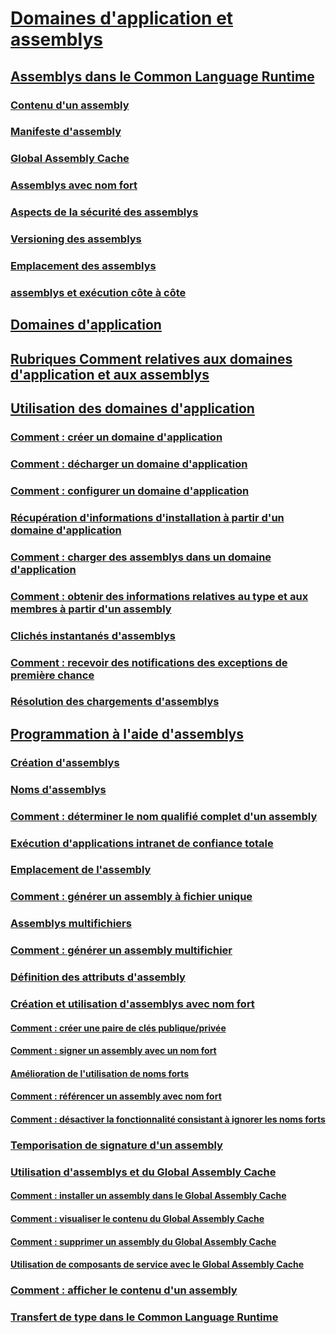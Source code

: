 # [Domaines d'application et assemblys](index.md)
## [Assemblys dans le Common Language Runtime](assemblies-in-the-common-language-runtime.md)
### [Contenu d'un assembly](assembly-contents.md)
### [Manifeste d'assembly](assembly-manifest.md)
### [Global Assembly Cache](gac.md)
### [Assemblys avec nom fort](strong-named-assemblies.md)
### [Aspects de la sécurité des assemblys](assembly-security-considerations.md)
### [Versioning des assemblys](assembly-versioning.md)
### [Emplacement des assemblys](assembly-placement.md)
### [assemblys et exécution côte à côte](assemblies-and-side-by-side-execution.md)
## [Domaines d'application](application-domains.md)
## [Rubriques Comment relatives aux domaines d'application et aux assemblys](application-domains-and-assemblies-how-to-topics.md)
## [Utilisation des domaines d'application](use.md)
### [Comment : créer un domaine d'application](how-to-create-an-application-domain.md)
### [Comment : décharger un domaine d'application](how-to-unload-an-application-domain.md)
### [Comment : configurer un domaine d'application](how-to-configure-an-application-domain.md)
### [Récupération d'informations d'installation à partir d'un domaine d'application](retrieve-setup-information.md)
### [Comment : charger des assemblys dans un domaine d'application](how-to-load-assemblies-into-an-application-domain.md)
### [Comment : obtenir des informations relatives au type et aux membres à partir d'un assembly](how-to-obtain-type-and-member-information-from-an-assembly.md)
### [Clichés instantanés d'assemblys](shadow-copy-assemblies.md)
### [Comment : recevoir des notifications des exceptions de première chance](how-to-receive-first-chance-exception-notifications.md)
### [Résolution des chargements d'assemblys](resolve-assembly-loads.md)
## [Programmation à l'aide d'assemblys](programming-with-assemblies.md)
### [Création d'assemblys](create-assemblies.md)
### [Noms d'assemblys](assembly-names.md)
### [Comment : déterminer le nom qualifié complet d'un assembly](how-to-determine-assembly-fully-qualified-name.md)
### [Exécution d'applications intranet de confiance totale](running-intranet-applications-in-full-trust.md)
### [Emplacement de l'assembly](assembly-location.md)
### [Comment : générer un assembly à fichier unique](how-to-build-a-single-file-assembly.md)
### [Assemblys multifichiers](multifile-assemblies.md)
### [Comment : générer un assembly multifichier](how-to-build-a-multifile-assembly.md)
### [Définition des attributs d'assembly](set-assembly-attributes.md)
### [Création et utilisation d'assemblys avec nom fort](create-and-use-strong-named-assemblies.md)
#### [Comment : créer une paire de clés publique/privée](how-to-create-a-public-private-key-pair.md)
#### [Comment : signer un assembly avec un nom fort](how-to-sign-an-assembly-with-a-strong-name.md)
#### [Amélioration de l'utilisation de noms forts](enhanced-strong-naming.md)
#### [Comment : référencer un assembly avec nom fort](how-to-reference-a-strong-named-assembly.md)
#### [Comment : désactiver la fonctionnalité consistant à ignorer les noms forts](how-to-disable-the-strong-name-bypass-feature.md)
### [Temporisation de signature d'un assembly](delay-sign-assembly.md)
### [Utilisation d'assemblys et du Global Assembly Cache](working-with-assemblies-and-the-gac.md)
#### [Comment : installer un assembly dans le Global Assembly Cache](how-to-install-an-assembly-into-the-gac.md)
#### [Comment : visualiser le contenu du Global Assembly Cache](how-to-view-the-contents-of-the-gac.md)
#### [Comment : supprimer un assembly du Global Assembly Cache](how-to-remove-an-assembly-from-the-gac.md)
#### [Utilisation de composants de service avec le Global Assembly Cache](use-serviced-components-with-the-gac.md)
### [Comment : afficher le contenu d'un assembly](how-to-view-assembly-contents.md)
### [Transfert de type dans le Common Language Runtime](type-forwarding-in-the-common-language-runtime.md)
